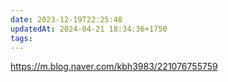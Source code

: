 ```yaml
---
date: 2023-12-19T22:25:48
updatedAt: 2024-04-21 18:34:36+1750
tags: 
---
```

https://m.blog.naver.com/kbh3983/221076755759